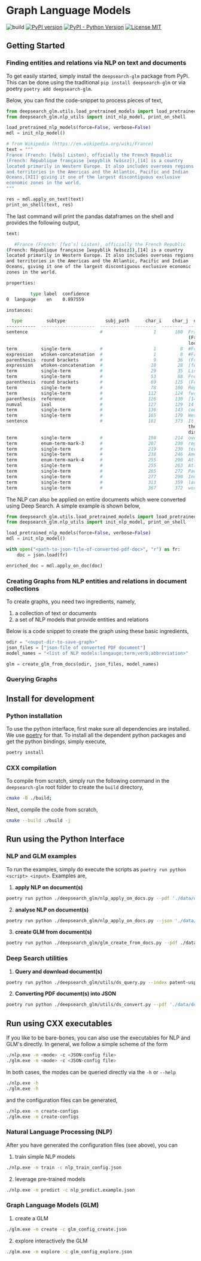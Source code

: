 # Graph Language Models

![build](https://github.com/DS4SD/deepsearch-glm/actions/workflows/cmake.yml/badge.svg)
[![PyPI version](https://img.shields.io/pypi/v/deepsearch-glm)](https://pypi.org/project/deepsearch-glm/)
[![PyPI - Python Version](https://img.shields.io/pypi/pyversions/deepsearch-glm)](https://pypi.org/project/deepsearch-glm/)
[![License MIT](https://img.shields.io/github/license/ds4sd/deepsearch-glm)](https://opensource.org/licenses/MIT)

## Getting Started

### Finding entities and relations via NLP on text and documents

To get easily started, simply install the `deepsearch-glm` package from PyPi. This can be
done using the traditional `pip install deepsearch-glm` or via poetry `poetry add deepsearch-glm`.

Below, you can find the code-snippet to process pieces of text,

```python
from deepsearch_glm.utils.load_pretrained_models import load_pretrained_nlp_models
from deepsearch_glm.nlp_utils import init_nlp_model, print_on_shell

load_pretrained_nlp_models(force=False, verbose=False)
mdl = init_nlp_model()

# from Wikipedia (https://en.wikipedia.org/wiki/France)
text = """
France (French: [fʁɑ̃s] Listen), officially the French Republic
(French: République française [ʁepyblik fʁɑ̃sɛz]),[14] is a country
located primarily in Western Europe. It also includes overseas regions
and territories in the Americas and the Atlantic, Pacific and Indian
Oceans,[XII] giving it one of the largest discontiguous exclusive
economic zones in the world.
"""

res = mdl.apply_on_text(text)
print_on_shell(text, res)
```

The last command will print the pandas dataframes on the shell and provides the
following output,

```sh
text:

   #France (French: [fʁɑ̃s] Listen), officially the French Republic
(French: République française [ʁepyblik fʁɑ̃sɛz]),[14] is a country
located primarily in Western Europe. It also includes overseas regions
and territories in the Americas and the Atlantic, Pacific and Indian
Oceans, giving it one of the largest discontiguous exclusive economic
zones in the world.

properties:

         type label  confidence
0  language    en    0.897559

instances:

  type         subtype               subj_path      char_i    char_j  original
-----------  --------------------  -----------  --------  --------  ---------------------------------------------------------------------
sentence                           #                   1       180  France (French: [fʁɑ̃s] Listen), officially the French Republic
                                                                    (French: République française [ʁepyblik fʁɑ̃sɛz]),[14] is a country
                                                                    located primarily in Western Europe.
term         single-term           #                   1         8  #France
expression   wtoken-concatenation  #                   1         8  #France
parenthesis  round brackets        #                   9        36  (French: [fʁɑ̃s] Listen)
expression   wtoken-concatenation  #                  18        28  [fʁɑ̃s]
term         single-term           #                  29        35  Listen
term         single-term           #                  53        68  French Republic
parenthesis  round brackets        #                  69       125  (French: République française [ʁepyblik fʁɑ̃sɛz])
term         single-term           #                  78       100  République française
term         single-term           #                 112       124  fʁɑ̃sɛz]
parenthesis  reference             #                 126       130  [14]
numval       ival                  #                 127       129  14
term         single-term           #                 136       143  country
term         single-term           #                 165       179  Western Europe
sentence                           #                 181       373  It also includes overseas regions and territories in the Americas and
                                                                    the Atlantic, Pacific and Indian Oceans, giving it one of the largest
                                                                    discontiguous exclusive economic zones in the world.
term         single-term           #                 198       214  overseas regions
term         enum-term-mark-3      #                 207       230  regions and territories
term         single-term           #                 219       230  territories
term         single-term           #                 238       246  Americas
term         enum-term-mark-4      #                 255       290  Atlantic, Pacific and Indian Oceans
term         single-term           #                 255       263  Atlantic
term         single-term           #                 265       272  Pacific
term         single-term           #                 277       290  Indian Oceans
term         single-term           #                 313       359  largest discontiguous exclusive economic zones
term         single-term           #                 367       372  world
```

The NLP can also be applied on entire documents which were converted using
Deep Search. A simple example is shown below,

```python
from deepsearch_glm.utils.load_pretrained_models import load_pretrained_nlp_models
from deepsearch_glm.nlp_utils import init_nlp_model, print_on_shell

load_pretrained_nlp_models(force=False, verbose=False)
mdl = init_nlp_model()

with open("<path-to-json-file-of-converted-pdf-doc>", "r") as fr:
    doc = json.load(fr)

enriched_doc = mdl.apply_on_doc(doc)
```

### Creating Graphs from NLP entities and relations in document collections

To create graphs, you need two ingredients, namely,

1. a collection of text or documents
2. a set of NLP models that provide entities and relations

Below is a code snippet to create the graph using these basic ingredients,

```python
odir = "<ouput-dir-to-save-graph>"
json_files = ["json-file of converted PDF document"]
model_names = "<list of NLP models:langauge;term;verb;abbreviation>"

glm = create_glm_from_docs(odir, json_files, model_names)	
```

### Querying Graphs 

## Install for development

### Python installation

To use the python interface, first make sure all dependencies are installed. We use [poetry](https://python-poetry.org/docs/)
for that. To install all the dependent python packages and get the python bindings, simply execute,

```sh
poetry install
```

### CXX compilation

To compile from scratch, simply run the following command in the `deepsearch-glm` root folder to
create the `build` directory,

```sh
cmake -B ./build; 
```

Next, compile the code from scratch,

```sh
cmake --build ./build -j
```

## Run using the Python Interface

### NLP and GLM examples

To run the examples, simply do execute the scripts as `poetry run python <script> <input>`. Examples are,

1. **apply NLP on document(s)**
```sh
poetry run python ./deepsearch_glm/nlp_apply_on_docs.py --pdf './data/documents/articles/2305.*.pdf' --models 'language;term'
```
2. **analyse NLP on document(s)**
```sh
poetry run python ./deepsearch_glm/nlp_apply_on_docs.py --json './data/documents/articles/2305.*.nlp.json' 
```
3. **create GLM from document(s)**
```sh
poetry run python ./deepsearch_glm/glm_create_from_docs.py --pdf ./data/documents/reports/2022-ibm-annual-report.pdf
```

### Deep Search utilities

1. **Query and download document(s)**
```sh
poetry run python ./deepsearch_glm/utils/ds_query.py --index patent-uspto --query "\"global warming potential\" AND \"etching\""
```
2. **Converting PDF document(s) into JSON**
```sh
poetry run python ./deepsearch_glm/utils/ds_convert.py --pdf './data/documents/articles/2305.*.pdf'"
```

## Run using CXX executables

If you like to be bare-bones, you can also use the executables for NLP and GLM's directly. In general, we
follow a simple scheme of the form

```sh
./nlp.exe -m <mode> -c <JSON-config file>
./glm.exe -m <mode> -c <JSON-config file>
```

In both cases, the modes can be queried directly via the `-h` or `--help`

```sh
./nlp.exe -h
./glm.exe -h
```

and the configuration files can be generated,

```sh
./nlp.exe -m create-configs
./glm.exe -m create-configs
```

### Natural Language Processing (NLP)

After you have generated the configuration files (see above), you can

1. train simple NLP models
```sh
./nlp.exe -m train -c nlp_train_config.json
```
2. leverage pre-trained models
```sh
./nlp.exe -m predict -c nlp_predict.example.json
```

### Graph Language Models (GLM)

1. create a GLM
```sh
./glm.exe -m create -c glm_config_create.json
```
2. explore interactively the GLM
```sh
./glm.exe -m explore -c glm_config_explore.json
```


